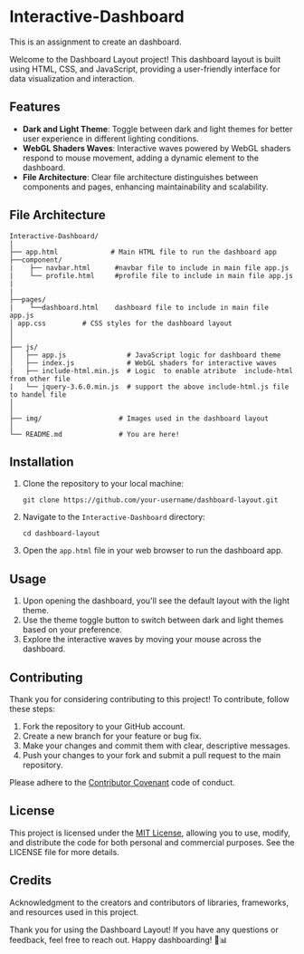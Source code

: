 # Interactive-Dashboard


This is an assignment to create an dashboard. 


Welcome to the Dashboard Layout project! This dashboard layout is built using HTML, CSS, and JavaScript, providing a user-friendly interface for data visualization and interaction.

## Features

- **Dark and Light Theme**: Toggle between dark and light themes for better user experience in different lighting conditions.
- **WebGL Shaders Waves**: Interactive waves powered by WebGL shaders respond to mouse movement, adding a dynamic element to the dashboard.
- **File Architecture**: Clear file architecture distinguishes between components and pages, enhancing maintainability and scalability.

## File Architecture

```
Interactive-Dashboard/
│
├── app.html             # Main HTML file to run the dashboard app
├──component/
|    ├── navbar.html      #navbar file to include in main file app.js
|    └── profile.html     #profile file to include in main file app.js
|
|
├──pages/
|    └──dashboard.html    dashboard file to include in main file app.js
│ app.css         # CSS styles for the dashboard layout
│   
│
├── js/
│   ├── app.js               # JavaScript logic for dashboard theme
│   ├── index.js             # WebGL shaders for interactive waves
|   ├── include-html.min.js  # Logic  to enable atribute  include-html from other file
|   └── jquery-3.6.0.min.js  # support the above include-html.js file  to handel file
│         
│
├── img/                   # Images used in the dashboard layout
│
└── README.md              # You are here!
```

## Installation

1. Clone the repository to your local machine:
   ```
   git clone https://github.com/your-username/dashboard-layout.git
   ```

2. Navigate to the `Interactive-Dashboard` directory:
   ```
   cd dashboard-layout
   ```

3. Open the `app.html` file in your web browser to run the dashboard app.

## Usage

1. Upon opening the dashboard, you'll see the default layout with the light theme.
2. Use the theme toggle button to switch between dark and light themes based on your preference.
3. Explore the interactive waves by moving your mouse across the dashboard.

## Contributing

Thank you for considering contributing to this project! To contribute, follow these steps:

1. Fork the repository to your GitHub account.
2. Create a new branch for your feature or bug fix.
3. Make your changes and commit them with clear, descriptive messages.
4. Push your changes to your fork and submit a pull request to the main repository.

Please adhere to the [Contributor Covenant](https://www.contributor-covenant.org/version/2/1/code_of_conduct/) code of conduct.

## License

This project is licensed under the [MIT License](LICENSE), allowing you to use, modify, and distribute the code for both personal and commercial purposes. See the LICENSE file for more details.

## Credits

Acknowledgment to the creators and contributors of libraries, frameworks, and resources used in this project.

Thank you for using the Dashboard Layout! If you have any questions or feedback, feel free to reach out. Happy dashboarding! 🚀📊